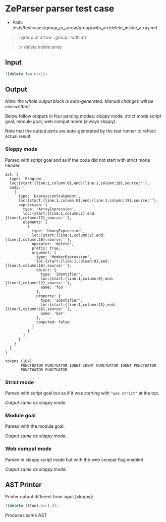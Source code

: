 # ZeParser parser test case

- Path: tests/testcases/group_or_arrow/group/with_arr/delete_inside_array.md

> :: group or arrow : group : with arr
>
> ::> delete inside array

## Input

`````js
([delete foo.bar]);
`````

## Output

_Note: the whole output block is auto-generated. Manual changes will be overwritten!_

Below follow outputs in four parsing modes: sloppy mode, strict mode script goal, module goal, web compat mode (always sloppy).

Note that the output parts are auto-generated by the test runner to reflect actual result.

### Sloppy mode

Parsed with script goal and as if the code did not start with strict mode header.

`````
ast: {
  type: 'Program',
  loc:{start:{line:1,column:0},end:{line:1,column:19},source:''},
  body: [
    {
      type: 'ExpressionStatement',
      loc:{start:{line:1,column:0},end:{line:1,column:19},source:''},
      expression: {
        type: 'ArrayExpression',
        loc:{start:{line:1,column:1},end:{line:1,column:17},source:''},
        elements: [
          {
            type: 'UnaryExpression',
            loc:{start:{line:1,column:2},end:{line:1,column:16},source:''},
            operator: 'delete',
            prefix: true,
            argument: {
              type: 'MemberExpression',
              loc:{start:{line:1,column:9},end:{line:1,column:16},source:''},
              object: {
                type: 'Identifier',
                loc:{start:{line:1,column:9},end:{line:1,column:12},source:''},
                name: 'foo'
              },
              property: {
                type: 'Identifier',
                loc:{start:{line:1,column:13},end:{line:1,column:16},source:''},
                name: 'bar'
              },
              computed: false
            }
          }
        ]
      }
    }
  ]
}

tokens (10x):
       PUNCTUATOR PUNCTUATOR IDENT IDENT PUNCTUATOR IDENT PUNCTUATOR
       PUNCTUATOR PUNCTUATOR
`````

### Strict mode

Parsed with script goal but as if it was starting with `"use strict"` at the top.

_Output same as sloppy mode._

### Module goal

Parsed with the module goal.

_Output same as sloppy mode._

### Web compat mode

Parsed in sloppy script mode but with the web compat flag enabled.

_Output same as sloppy mode._

## AST Printer

Printer output different from input [sloppy]:

````js
([delete ((foo).bar),]);
````

Produces same AST
